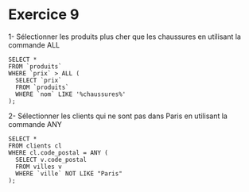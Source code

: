 # Exercice 9

1- Sélectionner les produits plus cher que les chaussures en utilisant la commande ALL

```mysql
SELECT *
FROM `produits`
WHERE `prix` > ALL (
  SELECT `prix`
  FROM `produits`
  WHERE `nom` LIKE '%chaussures%'
);
```

2- Sélectionner les clients qui ne sont pas dans Paris en utilisant la commande ANY

```mysql
SELECT *
FROM clients cl
WHERE cl.code_postal = ANY (
  SELECT v.code_postal
  FROM villes v
  WHERE `ville` NOT LIKE "Paris"
);
```
